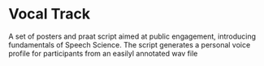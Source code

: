 # Vocal Track
 A set of posters and praat script aimed at public engagement, introducing fundamentals of Speech Science. The script generates a personal voice profile for participants from an easilyl annotated wav file
